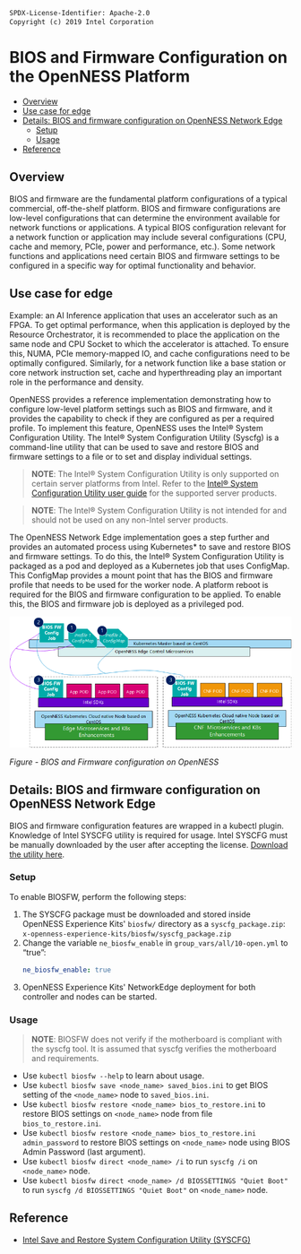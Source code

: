 ```text
SPDX-License-Identifier: Apache-2.0
Copyright (c) 2019 Intel Corporation
```
<!-- omit in toc -->
# BIOS and Firmware Configuration on the OpenNESS Platform
- [Overview](#overview)
- [Use case for edge](#use-case-for-edge)
- [Details: BIOS and firmware configuration on OpenNESS Network Edge](#details-bios-and-firmware-configuration-on-openness-network-edge)
  - [Setup](#setup)
  - [Usage](#usage)
- [Reference](#reference)

## Overview

BIOS and firmware are the fundamental platform configurations of a typical commercial, off-the-shelf platform. BIOS and firmware configurations are low-level configurations that can determine the environment available for network functions or applications. A typical BIOS configuration relevant for a network function or application may include several configurations (CPU, cache and memory, PCIe, power and performance, etc.). Some network functions and applications need certain BIOS and firmware settings to be configured in a specific way for optimal functionality and behavior.

## Use case for edge

Example: an AI Inference application that uses an accelerator such as an FPGA. 
To get optimal performance, when this application is deployed by the Resource Orchestrator, it is recommended to place the application on the same node and CPU Socket to which the accelerator is attached. To ensure this, NUMA, PCIe memory-mapped IO, and cache configurations need to be optimally configured. Similarly, for a network function like a base station or core network instruction set, cache and hyperthreading play an important role in the performance and density.

OpenNESS provides a reference implementation demonstrating how to configure low-level platform settings such as BIOS and firmware, and it provides the capability to check if they are configured as per a required profile. To implement this feature, OpenNESS uses the Intel® System Configuration Utility. The Intel® System Configuration Utility (Syscfg) is a command-line utility that can be used to save and restore BIOS and firmware settings to a file or to set and display individual settings.

>**NOTE**: The Intel® System Configuration Utility is only supported on certain server platforms from Intel. Refer to the [Intel® System Configuration Utility user guide](https://www.intel.com/content/dam/support/us/en/documents/server-products/server-boards/intel-syscfg-userguide-v1-03.pdf) for the supported server products.

>**NOTE**: The Intel® System Configuration Utility is not intended for and should not be used on any non-Intel server products.

The OpenNESS Network Edge implementation goes a step further and provides an automated process using Kubernetes\* to save and restore BIOS and firmware settings. To do this, the Intel® System Configuration Utility is packaged as a pod and deployed as a Kubernetes job that uses ConfigMap. This ConfigMap provides a mount point that has the BIOS and firmware profile that needs to be used for the worker node. A platform reboot is required for the BIOS and firmware configuration to be applied. To enable this, the BIOS and firmware job is deployed as a privileged pod.

 ![BIOS and Firmware configuration on OpenNESS](biosfw-images/openness_biosfw.png)

 _Figure - BIOS and Firmware configuration on OpenNESS_

## Details: BIOS and firmware configuration on OpenNESS Network Edge

BIOS and firmware configuration features are wrapped in a kubectl plugin.
Knowledge of Intel SYSCFG utility is required for usage.
Intel SYSCFG must be manually downloaded by the user after accepting the license.
[Download the utility here](https://downloadcenter.intel.com/download/29693/Save-and-Restore-System-Configuration-Utility-SYSCFG).

### Setup
To enable BIOSFW, perform the following steps:
1. The SYSCFG package must be downloaded and stored inside OpenNESS Experience Kits' `biosfw/` directory as a `syscfg_package.zip`:
`x-openness-experience-kits/biosfw/syscfg_package.zip`
2. Change the variable `ne_biosfw_enable` in `group_vars/all/10-open.yml` to “true”:
   ```yaml
   ne_biosfw_enable: true
   ```
3. OpenNESS Experience Kits' NetworkEdge deployment for both controller and nodes can be started.

### Usage

>**NOTE**: BIOSFW does not verify if the motherboard is compliant with the syscfg tool. It is assumed that syscfg verifies the motherboard and requirements.

* Use `kubectl biosfw --help` to learn about usage.
* Use `kubectl biosfw save <node_name> saved_bios.ini` to get BIOS setting of the `<node_name>` node to `saved_bios.ini`.
* Use `kubectl biosfw restore <node_name> bios_to_restore.ini` to restore BIOS settings on `<node_name>` node from file `bios_to_restore.ini`.
* Use `kubectl biosfw restore <node_name> bios_to_restore.ini admin_password` to restore BIOS settings on `<node_name>` node using BIOS Admin Password (last argument).
* Use `kubectl biosfw direct <node_name> /i` to run `syscfg /i` on `<node_name>` node.
* Use `kubectl biosfw direct <node_name> /d BIOSSETTINGS "Quiet Boot"` to run `syscfg /d BIOSSETTINGS "Quiet Boot"` on `<node_name>` node.

## Reference
- [Intel Save and Restore System Configuration Utility (SYSCFG)](https://downloadcenter.intel.com/download/28713/Save-and-Restore-System-Configuration-Utility-SYSCFG-)